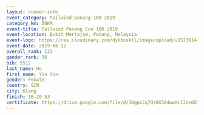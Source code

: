 ```yaml
--- 
layout: runner-info 
event_category: tailwind-penang-100-2019 
category_km: 50KM 
event-title: Tailwind Penang Eco 100 2019 
event-location: Bukit Mertajam, Penang, Malaysia 
event-logo: https://res.cloudinary.com/dykbosktl/image/upload/v1573614442/Logo/Logo_gqlzi3.jpg 
event-date: 2019-06-22 
overall_rank: 123
gender_rank: 36
bib: 5512
last_name: Ho
first_name: Yin Yin
gender: Female
country: SIN
city: Klang
finish: 16-20-53
certificate: https://drive.google.com/file/d/1NgpLCq7Qs0X3A4wwXLl3zx6OI4fmh9dI/view?usp=sharing
--- 
```

